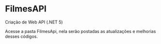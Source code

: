 # FilmesAPI
Criação de Web API (.NET 5)

Acesse a pasta FilmesApi, nela serão postadas as atualizações e melhorias desses códigos.
